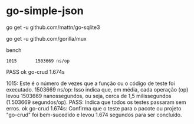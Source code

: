 # go-simple-json





go get -u github.com/mattn/go-sqlite3

go get -u github.com/gorilla/mux


bench 

    1015	   1503669 ns/op
PASS
ok  	go-crud	1.674s

1015: Este é o número de vezes que a função ou o código de teste foi executado.
1503669 ns/op: Isso indica que, em média, cada operação (op) levou 1503669 nanossegundos, ou seja, cerca de 1,5 milissegundos (1.503669 segundos/op).
PASS: Indica que todos os testes passaram sem erros.
ok go-crud 1.674s: Confirma que o teste para o pacote ou projeto "go-crud" foi bem-sucedido e levou 1.674 segundos para ser concluído.


